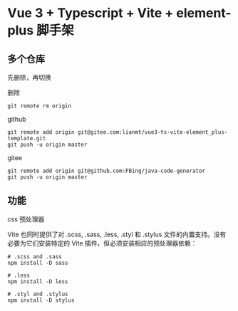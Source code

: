 # Vue 3 + Typescript + Vite + element-plus 脚手架

## 多个仓库

先删除，再切换

删除
```
git remote rm origin
```

github
```
git remote add origin git@gitee.com:lianmt/vue3-ts-vite-element_plus-template.git
git push -u origin master
```

gitee
```
git remote add origin git@github.com:FBing/java-code-generator
git push -u origin master
```

## 功能

css 预处理器

 Vite 也同时提供了对 .scss, .sass, .less, .styl 和 .stylus 文件的内置支持。没有必要为它们安装特定的 Vite 插件，但必须安装相应的预处理器依赖：

 ```
# .scss and .sass
npm install -D sass

# .less
npm install -D less

# .styl and .stylus
npm install -D stylus
```